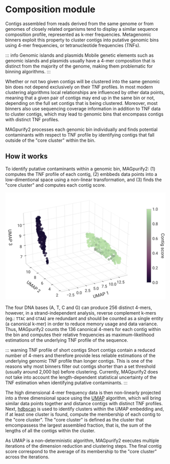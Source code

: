 # Composition module

Contigs assembled from reads derived from the same genome or from genomes of closely related organisms tend to display a similar sequence composition profile, represented as k-mer frequencies. Metagenomic binners exploit this property to cluster contigs into putative genomic bins using 4-mer frequencies, or tetranucleotide frequencies (TNFs).

::: info Genomic islands and plasmids
Mobile genetic elements such as genomic islands and plasmids usually have a 4-mer composition that is distinct from the majority of the genome, making them problematic for binning algorithms.
:::

Whether or not two given contigs will be clustered into the same genomic bin does not depend exclusively on their TNF profiles. In most modern clustering algorithms local relationships are influenced by other data points, meaning that a given pair of contigs may end up in the same bin or not, depending on the full set contigs that is being clustered. Moreover, most binners also use sequencing coverage information in addition to TNF data to cluster contigs, which may lead to genomic bins that encompass contigs with distinct TNF profiles.

MAGpurify2 processes each genomic bin individually and finds potential contaminants with respect to TNF profile by identifying contigs that fall outside of the "core cluster" within the bin.

## How it works

To identify putative contaminants within a genomic bin, MAGpurify2: (1) computes the TNF profile of each contig, (2) embbeds data points into a low-dimentional space using a non-linear transformation, and (3) finds the "core cluster" and computes each contig score.

![tnf-embedding](./tnf-embedding.svg)

The four DNA bases (A, T, C and G) can produce 256 distinct 4-mers, however, in a strand-independent analysis, reverse complement k-mers (eg.: `TTAC` and `GTAA`) are redundant and should be counted as a single entity (a canonical k-mer) in order to reduce memory usage and data variance. Thus, MAGpurify2 counts the 136 canonical 4-mers for each contig within the bin and computes their relative frequencies as maximum-likelihood estimations of the underlying TNF profile of the sequence.

::: warning TNF profile of short contigs
Short contigs contain a reduced number of 4-mers and therefore provide less reliable estimations of the underlying genomic TNF profile than longer contigs. This is one of the reasons why most binners filter out contigs shorter than a set threshold (usually around 2,000 bp) before clustering. Currently, MAGpurify2 does not take into account the length-dependent statistical uncertainty of the TNF estimation when identifying putative contaminants.
:::

The high dimensional 4-mer frequency data is then non-linearly projected into a three dimensional space using the [UMAP](https://umap-learn.readthedocs.io/en/latest/) algorithm, which will bring similar data points together and distance contigs with distinct TNF profiles. Next, [hdbscan](https://hdbscan.readthedocs.io/en/latest/) is used to identify clusters within the UMAP embedding and, if at least one cluster is found, compute the membership of each contig to the "core cluster". The "core cluster" is defined as the cluster that emcompassess the largest assembled fraction, that is, the sum of the lengths of all the contigs within the cluster.

As UMAP is a non-deterministic algorithm, MAGpurify2 executes multiple iterations of the dimension reduction and clustering steps. The final contig score correspond to the average of its membership to the "core cluster" across the iterations.